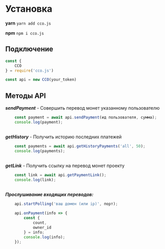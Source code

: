 # Установка

**yarn**
 `yarn add cco.js`
 
**npm**
 `npm i cco.js`

## Подключение

``` js
const {
    CCO
} = require('cco.js')

const api = new CCO(your_token)
```

## Методы API

***sendPayment*** - Совершить перевод монет указанному пользователю

``` js
    const payment = await api.sendPayment(ид пользователя, сумма);
    console.log(payment);
```

##
***getHistory*** - Получить историю последних платежей

``` js
    const payments = await api.getHistoryPayments('all', 50);
    console.log(payments);
```

##
***getLink*** - Получить ссылку на перевод монет проекту
``` js
    const link = await api.getPaymentLink();
    console.log(link);
```

##
***Прослушивание входящих переводов:***
``` js
    api.startPolling('ваш домен (или ip)', порт);

    api.onPayment(info => {
        const {
            count,
            owner_id
        } = info;
        console.log(info);
    });
```
